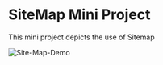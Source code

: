 # SiteMap Mini Project

This mini project depicts the use of Sitemap


![Site-Map-Demo](https://github.com/gyeoroo24/.NET-Projects/assets/70448361/4df48e95-3612-4d7c-9f02-d6fd9e2c2292)
